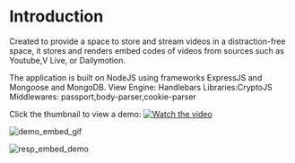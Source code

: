 # Introduction

Created to provide a space to store and stream videos in a distraction-free space, it stores and renders
embed codes of videos from sources such as Youtube,V Live, or Dailymotion. 

The application is built on NodeJS using frameworks ExpressJS and Mongoose and MongoDB.
View Engine: Handlebars
Libraries:CryptoJS
Middlewares: passport,body-parser,cookie-parser

Click the thumbnail to view a demo:
[![Watch the video](https://img.youtube.com/vi/Mgkkw2D4nRI/maxresdefault.jpg)](https://youtu.be/Mgkkw2D4nRI)

![demo_embed_gif](https://user-images.githubusercontent.com/49047379/111533760-88a1ec00-873d-11eb-9250-e4c86f5838e3.gif)

![resp_embed_demo](https://user-images.githubusercontent.com/49047379/111533901-b6873080-873d-11eb-9ea3-206a68c4d2c2.gif)
